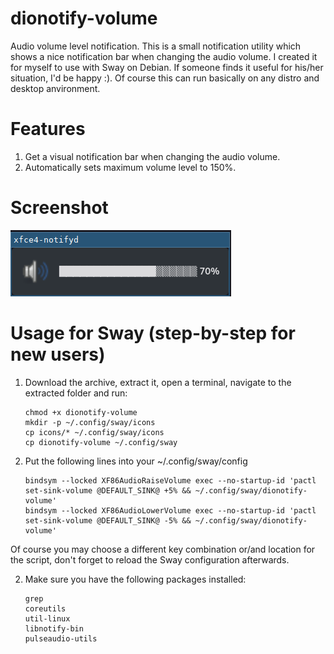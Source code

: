 # dionotify-volume
Audio volume level notification.
This is a small notification utility which shows a nice notification bar when changing the audio volume.
I created it for myself to use with Sway on Debian. If someone finds it useful for his/her situation, I'd be happy :).
Of course this can run basically on any distro and desktop anvironment.

# Features
   1. Get a visual notification bar when changing the audio volume.
   2. Automatically sets maximum volume level to 150%.
   
# Screenshot
   ![Alt text](https://github.com/DiogenesVX/dionotify/blob/main/dionotify-volume.png)

# Usage for Sway (step-by-step for new users)
   1. Download the archive, extract it, open a terminal, navigate to the extracted folder and run:
   
          chmod +x dionotify-volume
          mkdir -p ~/.config/sway/icons
          cp icons/* ~/.config/sway/icons
          cp dionotify-volume ~/.config/sway
   
   2. Put the following lines into your ~/.config/sway/config

          bindsym --locked XF86AudioRaiseVolume exec --no-startup-id 'pactl set-sink-volume @DEFAULT_SINK@ +5% && ~/.config/sway/dionotify-volume'
          bindsym --locked XF86AudioLowerVolume exec --no-startup-id 'pactl set-sink-volume @DEFAULT_SINK@ -5% && ~/.config/sway/dionotify-volume'
          
  Of course you may choose a different key combination or/and location for the script, don't forget to reload the Sway configuration afterwards. 
   
   2. Make sure you have the following packages installed:
   
          grep
          coreutils
          util-linux
          libnotify-bin
          pulseaudio-utils
